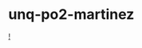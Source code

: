 # unq-po2-martinez

[!](#https://github.com/Eduardo73Martinez/unq-po2-martinez/blob/main/Java-Logo-Font.jpg)
